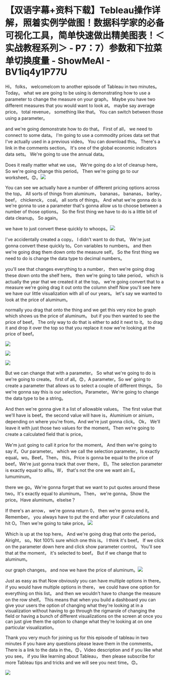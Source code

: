 # 【双语字幕+资料下载】Tebleau操作详解，照着实例学做图！数据科学家的必备可视化工具，简单快速做出精美图表！＜实战教程系列＞ - P7：7）参数和下拉菜单切换度量 - ShowMeAI - BV1iq4y1P77U

Hi， folks， welcomelcom to another episode of Tableau in two minutes。 Today。 what we are going to be using is demonstrating how to use a parameter to change the measure on your graph。 Maybe you have two different measures that you would want to look at。 maybe say average price。 total revenue， something like that。 You can switch between those using a parameter。

 and we're going demonstrate how to do that。 First of all， we need to connect to some data。 I'm going to use a commodity prices data set that I've actually used in a previous video。 You can download this。 There's a link in the comments section。 It's one of the global economic indicators data sets。 We're going to use the annual data。

 Does it really matter what we use。 We're going do a lot of cleanup here。 So we're going change this period。 Then we're going go to our worksheet。😊。![](img/204bb4f48ec2645c15fcbad243188fab_1.png)

You can see we actually have a number of different pricing options across the top。 All sorts of things from aluminum， bananas， bananas， barley， beef， chickenck， coal。 all sorts of things。 And what we're gonna do is we're gonna to use a parameter that's gonna allow us to choose between a number of those options。 So the first thing we have to do is a little bit of data cleanup。 So again。

 we have to just convert these quickly to whoops。![](img/204bb4f48ec2645c15fcbad243188fab_3.png)

I've accidentally created a copy。 I didn't want to do that。 We're just gonna convert these quickly to。Con variables to numbers。 and then we're going drag them down onto the measure self。 So the first thing we need to do is change the data type to decimal numbers。

 you'll see that changes everything to a number， then we're going drag these down onto the shelf here。 then we're going to take period， which is actually the year that we created it at the top。 we're going convert that to a measure we're going drag it out onto the column shelf Now you'll see here we have our little visualization with all of our years。 let's say we wanted to look at the price of aluminum。

 normally you drag that onto the thing and we get this very nice bo graph which shows us the price of aluminum。 but if you then wanted to see the price of beef。 The only way to do that is either to add it next to it。 to drag it and drop it over the top so that you replace it now we're looking at the price of beef。

![](img/204bb4f48ec2645c15fcbad243188fab_5.png)

![](img/204bb4f48ec2645c15fcbad243188fab_6.png)

![](img/204bb4f48ec2645c15fcbad243188fab_7.png)

But we can change that with a parameter。 So what we're going to do is we're going to create。 first of all。😊，A parameter。So we' going to create a parameter that allows us to select a couple of different things。 So we're gonna say this is our selection。Parameter。We're going to change the data type to be a string。

And then we're gonna give it a list of allowable values。 The first value that we'll have is beef。the second value will have is，Aluminium or ainium， depending on where you're from。And we're just gonna click。 Ok， We'll leave it with just those two values for the moment。Then we're going to create a calculated field that is price。

 We'm just going to call it price for the moment。 And then we're going to say if。Our parameter。 which we call the selection parameter。Is exactly equal。wo。Beef。Then， this。Price is gonna be equal to the price of beef。We're just gonna track that over there， El。The selection parameter is exactly equal to alllu。W， that's not the one we want ain E。lumuminum。

 there we go。We're gonna forget that we want to put quotes around these two。It's exactly equal to aluminum。Then， we're gonna。Show the price。Have aluminum。elselse？

If there's an arrow， we're gonna return 0， then we're gonna end it。 Remember。 you always have to put the end after your if calculations and hit O。Then we're going to take price。![](img/204bb4f48ec2645c15fcbad243188fab_9.png)

Which is up at the top here。 And we're going drag that onto the period。 Alright， so。Not 100% sure which one this is。 I think it's beef。 If we click on the parameter down here and click show parameter control。 You'll see that at the moment， it's selected to beef。 But if we change that to aluminum。

 our graph changes。 and now we have the price of aluminum。![](img/204bb4f48ec2645c15fcbad243188fab_11.png)

Just as easy as that Now obviously you can have multiple options in there。 if you would have multiple options in there， we could have one option for everything on this list。 and then we wouldn't have to change the measure on the row shelf。 This means that when you build a dashboard you can give your users the option of changing what they're looking at in a visualization without having to go through the rigmarole of changing the field or having a bunch of different visualizations on the screen at once you can just give them the option to change what they're looking at on one particular visualization。

 Thank you very much for joining us for this episode of tableau in two minutes if you have any questions please leave them in the comments。 There is a link to the data in the。😊，Video description and if you like what you see。 if you like learning about Tableau， then please subscribe for more Tableau tips and tricks and we will see you next time。😊。

![](img/204bb4f48ec2645c15fcbad243188fab_13.png)